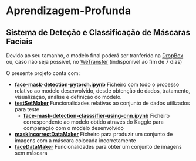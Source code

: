 # Aprendizagem-Profunda
## Sistema de Deteção e Classificação de Máscaras Faciais


Devido ao seu tamanho, o modelo final poderá ser tranferido na [DropBox](https://www.dropbox.com/s/9f0d83rmuxnnrw3/CNNModel-final25.pth?dl=0) ou, caso não seja possível, no [WeTransfer](https://we.tl/t-h1LvZAP1SI) (indisponível ao fim de 7 dias)


O presente projeto conta com:

- **[face-mask-detection-pytorch.ipynb](https://github.com/DevSaraiva/AP-Aprendizagem-Profunda/blob/main/face-mask-detection-pytorch-allLabels.ipynb)** Ficheiro com todo o processo relativo ao modelo desenvolvido, desde obtenção de dados, tratamento, visualização, análise e definição do modelo.
- **[testSetMaker](https://github.com/DevSaraiva/AP-Aprendizagem-Profunda/tree/main/testSetMaker)** Funcionalidades relativas ao conjunto de dados utilizados para teste 
  - **[face-mask-detection-classsifier-using-cnn.ipynb](https://github.com/DevSaraiva/AP-Aprendizagem-Profunda/blob/main/testSetMaker/face-mask-detection-classsifier-using-cnn.ipynb)** Ficheiro correspondente ao modelo obtido através do Kaggle para comparação com o modelo desenvolvido
- **[maskIncorrectDataMaker](https://github.com/DevSaraiva/AP-Aprendizagem-Profunda/tree/main/maskIncorrectDataMaker)** Ficheiro para produzir um conjunto de imagens com a máscara colocada incorretamente
- **[faceDataMaker](https://github.com/DevSaraiva/AP-Aprendizagem-Profunda/tree/main/faceDataMaker)** Funcionalidades para obter um conjunto de imagens sem máscara
